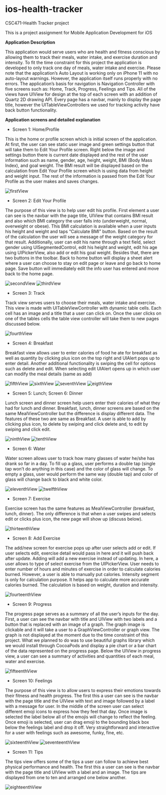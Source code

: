 # ios-health-tracker
CSC471-Health Tracker project

This is a project assignment for Mobile Application Development for iOS 

**Application Description**

This application would serve users who are health and fitness conscious by allowing them to track their meals, water intake, and exercise duration and intensity. To fit the time constraint for this project the application is developed to only track one day of meals, water intake and exercise.
Please note that the application’s Auto Layout is working only on iPhone 11 with no auto-layout warnings. However, the application itself runs properly with no errors.
The application’s basis for navigation is Navigation Controller with five screens such as: Home, Track, Progress, Feelings and Tips. All of the views have UIView for design at the top of each screen with an addition of Quartz 2D drawing API. Every page has a navbar, mainly to display the page title, however the UITableViewControllers we used for tracking activity have back button functionality. 

**Application screens and detailed explanation**

* Screen 1: Home/Profile  

This is the home or profile screen which is initial screen of the application. At first, the user can see static user image and green settings button that will take them to Edit Your Profile screen. Right below the image and settings button there is current date displayed and the rest of the user information such as name, gender, age, height, weight, BMI (Body Mass Index), and goal weight. The BMI result will be displayed based on the calculation from Edit Your Profile screen which is using data from height and weight input. The rest of the information is passed from the Edit Your Profile as the user makes and saves changes. 

![firstView](viewsDemo/Picture1.png)


* Screen 2: Edit Your Profile

The purpose of this view is to help user edit his profile. First element a user can see is the navbar with the page title, UIView that contains BMI result and also which BMI category the user falls into (underweight, normal, overweight or obese). This BMI calculation is available when a user inputs his height and weight and taps “Calculate BMI” button. Based on the result of the calculation the user will see a message of the weight category for that result. Additionally, user can edit his name through a text field, select gender using UISegmentedControl, edit his height and weight, edit his age using UIPickerView, also add or edit his goal weight. Besides that, there are two buttons in the toolbar. Back to home button will display a sheet alert where a user can choose to stay on edit page or leave and go back to home page. Save button will immediately edit the info user has entered and move back to the home page. 

![secondView](viewsDemo/Picture2.png)    ![thirdView](viewsDemo/Picture3.png)


* Screen 3: Track 

Track view serves users to choose their meals, water intake and exercise. This view is made with UITableViewController with dynamic table cells. Each cell has an image and a title that a user can click on. Once the user clicks on one of the tables cells the table view controller will take them to new pages discussed below. 

![fourthView](viewsDemo/Picture4.png)


* Screen 4: Breakfast

Breakfast view allows user to enter calories of food he ate for breakfast as well as quantity by clicking plus icon on the top right and UIAlert pops up to enter detail. Another additional functionality is swiping the cell for options such as delete and edit. When selecting edit UIAlert opens up in which user can modify the meal details (same as add)

![fifthView](viewsDemo/Picture5.png) ![sixthView](viewsDemo/Picture6.png) ![seventhView](viewsDemo/Picture7.png) ![eigthView](viewsDemo/Picture8.png) 


* Screen 5: Lunch; Screen 6: Dinner

Lunch screen and dinner screen help users enter their calories of what they had for lunch and dinner. Breakfast, lunch, dinner screens are based on the same MealViewController but the difference is display different data. The features of these two are same as Breakfast. A user is able to add by clicking plus icon, to delete by swiping and click delete and, to edit by swiping and click edit. 

![ninthView](viewsDemo/Picture9.png) ![tenthView](viewsDemo/Picture10.png)


* Screen 6: Water

Water screen allows user to track how many glasses of water he/she has drank so far in a day. To fill up a glass, user performs a double tap (single tap won’t do anything in this case) and the color of glass will change. To empty a glass, user would perform the same way (double tap) and color of glass will change back to black and white color.

![eleventhView](viewsDemo/Picture11.png) ![twelfthView](viewsDemo/Picture12.png)


* Screen 7: Exercise

Exercise screen has the same features as MealViewController (breakfast, lunch, dinner). The only difference is that when a user swipes and selects edit or clicks plus icon, the new page will show up (discuss below).

![thirteenthView](viewsDemo/Picture13.png)

* Screen 8: Add Exercise

The add/new screen for exercise pops up after user selects add or edit. If user selects edit, exercise detail would pass in here and it will push back after update. Adding will add a new exercise instead of updating. In here, a user allows to type of select exercise from the UIPickerView. User needs to enter number of hours and minutes of exercise in order to calculate calories burned. However, a user is able to manually put calories.  Intensity segment is only for calculation purpose. It helps app to calculate more accurate calories burned. The calculation is based on weight, duration and intensity. 

![fourteenthView](viewsDemo/Picture14.png)


* Screen 9: Progress

The progress page serves as a summary of all the user’s inputs for the day. First, a user can see the navbar with title and UIView with two labels and a button that is replaced with an image of a graph. The graph image is clickable and it will take a user to a GraphViewController or graph view. The graph is not displayed at the moment due to the time constraint of this project. What we planned to do was to use beautiful graphs library which we would install through CocoaPods and display a pie chart or a bar chart of the data represented on the progress page. Below the UIView in progress view, a user can see a summary of activities and quantities of each meal, water and exercise. 

![fifteenthView](viewsDemo/Picture15.png)


* Screen 10: Feelings

The purpose of this view is to allow users to express their emotions towards their fitness and health progress. The first this a user can see is the navbar with the page title and the UIView with text and image followed by a label with a message for user. In the middle of the screen user can select different emoji icons to express how they feel that day. Once image is selected the label below all of the emojis will change to reflect the feeling. Once emoji is selected, user can drag emoji to the bounding black box below the feelings label and drop it off. Very straightforward and interactive for a user with feelings such as awesome, funky, fine, etc. 

![sixteenthView](viewsDemo/Picture16.png) ![seventeenthView](viewsDemo/Picture17.png)


* Screen 11: Tips

The tips view offers some of the tips a user can follow to achieve best physical performance and health. The first this a user can see is the navbar with the page title and UIView with a label and an image. The tips are displayed from one to ten and arranged one below another. 

![eighteenthView](viewsDemo/Picture18.png)

















